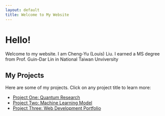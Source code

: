 ```yaml
---
layout: default
title: Welcome to My Website
---
```


# Hello!

Welcome to my website. I am Cheng-Yu (Louis) Liu. I earned a MS degree from Prof. Guin-Dar Lin in National Taiwan Unviversity

## My Projects

Here are some of my projects. Click on any project title to learn more:
<ul>
  <li><a href="/projects/project1.html">Project One: Quantum Research</a></li>
  <li><a href="/projects/project2.html">Project Two: Machine Learning Model</a></li>
  <li><a href="/projects/project3.html">Project Three: Web Development Portfolio</a></li>
</ul>

